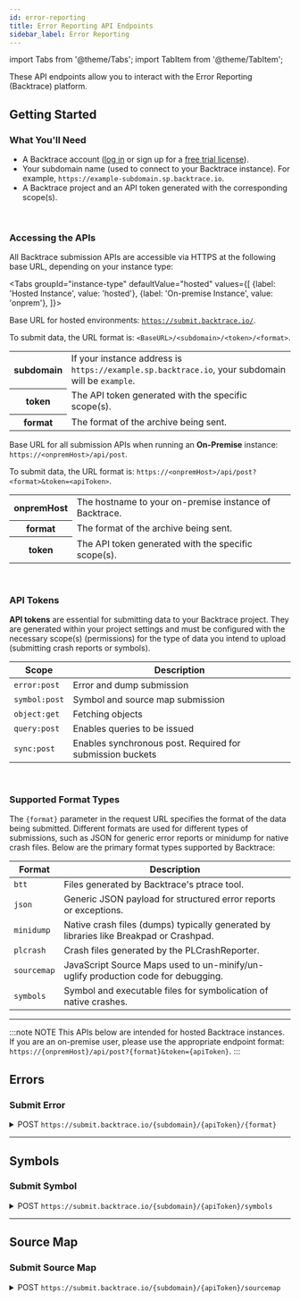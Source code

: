 ```yaml
---
id: error-reporting
title: Error Reporting API Endpoints
sidebar_label: Error Reporting
---
```


import Tabs from '@theme/Tabs';
import TabItem from '@theme/TabItem';

These API endpoints allow you to interact with the Error Reporting (Backtrace) platform.

## Getting Started

### What You'll Need

- A Backtrace account ([log in](https://backtrace.io/login) or sign up for a [free trial license](https://backtrace.io/sign-up)).
- Your subdomain name (used to connect to your Backtrace instance). For example, `https://example-subdomain.sp.backtrace.io`.
- A Backtrace project and an API token generated with the corresponding scope(s).
<br/>

### Accessing the APIs

All Backtrace submission APIs are accessible via HTTPS at the following base URL, depending on your instance type:

<Tabs
groupId="instance-type"
defaultValue="hosted"
values={[
{label: 'Hosted Instance', value: 'hosted'},
{label: 'On-premise Instance', value: 'onprem'},
]}>

<TabItem value="hosted">

Base URL for hosted environments: <code>https://submit.backtrace.io/</code>.

<p>
  To submit data, the URL format is:
  <code>&lt;BaseURL&gt;/&lt;subdomain&gt;/&lt;token&gt;/&lt;format&gt;</code>.
</p>

<table>
  <tr>
    <th>subdomain</th>
    <td>
      If your instance address is <code>https://example.sp.backtrace.io</code>,
      your subdomain will be <code>example</code>.
    </td>
  </tr>
  <tr>
    <th>token</th>
    <td>
      The API token generated with the specific scope(s).
    </td>
  </tr>
  <tr>
    <th>format</th>
    <td>
      The format of the archive being sent.
    </td>
  </tr>
</table>

</TabItem>

<TabItem value="onprem">

Base URL for all submission APIs when running an <strong>On-Premise</strong> instance: <code>https://&lt;onpremHost&gt;/api/post</code>.
<p>
  To submit data, the URL format is:
  <code>https://&lt;onpremHost&gt;/api/post?&lt;format&gt;&amp;token=&lt;apiToken&gt;</code>.
</p>

<table>
  <tr>
    <th>onpremHost</th>
    <td>The hostname to your on-premise instance of Backtrace.</td>
  </tr>
  <tr>
    <th>format</th>
    <td>
      The format of the archive being sent.
    </td>
  </tr>
  <tr>
    <th>token</th>
    <td>
      The API token generated with the specific scope(s).
    </td>
  </tr>
</table>

</TabItem>
</Tabs>
<br/>

### API Tokens

**API tokens** are essential for submitting data to your Backtrace project. They are generated within your project settings and must be configured with the necessary scope(s) (permissions) for the type of data you intend to upload (submitting crash reports or symbols).

<table id="table-tokens">
  <thead>
    <tr>
      <th>Scope</th>
      <th>Description</th>
    </tr>
  </thead>
  <tbody>
    <tr>
      <td>
        <code>error:post</code>
      </td>
      <td>Error and dump submission</td>
    </tr>
    <tr>
      <td>
        <code>symbol:post</code>
      </td>
      <td>Symbol and source map submission</td>
    </tr>
    <tr>
      <td>
        <code>object:get</code>
      </td>
      <td>Fetching objects</td>
    </tr>
    <tr>
      <td>
        <code>query:post</code>
      </td>
      <td>Enables queries to be issued</td>
    </tr>
    <tr>
      <td>
        <code>sync:post</code>
      </td>
      <td>Enables synchronous post. Required for submission buckets</td>
    </tr>
  </tbody>
</table>
<br/>

### Supported Format Types
The <code>&#123;format&#125;</code> parameter in the request URL specifies the format of the data being submitted. Different formats are used for different types of submissions, such as JSON for generic error reports or minidump for native crash files. Below are the primary format types supported by Backtrace:
<table id="table-formats">
  <thead>
    <tr>
      <th>Format</th>
      <th>Description</th>
    </tr>
  </thead>
  <tbody>
    <tr>
      <td>
        <code>btt</code>
      </td>
      <td>Files generated by Backtrace's ptrace tool.</td>
    </tr>
    <tr>
      <td>
        <code>json</code>
      </td>
      <td>Generic JSON payload for structured error reports or exceptions.</td>
    </tr>
    <tr>
      <td>
        <code>minidump</code>
      </td>
      <td>
        Native crash files (dumps) typically generated by libraries like
        Breakpad or Crashpad.
      </td>
    </tr>
    <tr>
      <td>
        <code>plcrash</code>
      </td>
      <td>Crash files generated by the PLCrashReporter.</td>
    </tr>
    <tr>
      <td>
        <code>sourcemap</code>
      </td>
      <td>
        JavaScript Source Maps used to un-minify/un-uglify production code for
        debugging.
      </td>
    </tr>
    <tr>
      <td>
        <code>symbols</code>
      </td>
      <td>Symbol and executable files for symbolication of native crashes.</td>
    </tr>
  </tbody>
</table>

---

<p>
:::note NOTE
This APIs below are intended for hosted Backtrace instances. If you are an on-premise user, please use the appropriate endpoint format: <code>https://&#123;onpremHost&#125;/api/post?&#123;format&#125;&amp;token=&#123;apiToken&#125;</code>.
:::
</p>

## Errors

### Submit Error

<details>
<summary><span className="api post">POST</span> <code>https&#58;&#47;&#47;submit.backtrace.io&#47;&lbrace;subdomain&rbrace;&#47;&lbrace;apiToken&rbrace;&#47;&lbrace;format&rbrace;</code></summary>
<p/>

Submits Error Object to Backtrace. For large files, include the header flag <code>-H "Expect:"</code> to override some default curl behavior, which can cause issues when uploading to Backtrace.

#### Parameters

<table id="table-api">
  <tbody>
    <tr>
      <td><code>subdomain</code></td>
      <td>
        <p><small>| QUERY | REQUIRED | STRING |</small></p>
        <p>Your Backtrace universe name.</p>
      </td>
    </tr>
  </tbody>
  <tbody>
    <tr>
      <td><code>apiToken</code></td>
      <td>
        <p><small>| QUERY | REQUIRED | STRING |</small></p>
        <p>
          API token with the necessary scope(s) generated in your Backtrace
          project settings.
        </p>
      </td>
    </tr>
  </tbody>
  <tbody>
    <tr>
      <td><code>format</code></td>
      <td>
        <p><small>| QUERY | REQUIRED | STRING |</small></p>
        <p>The format of the error object being submitted.</p>
      </td>
    </tr>
  </tbody>
  <tbody>
    <tr>
      <td><code>upload_file</code></td>
      <td>
        <p><small>| BODY | REQUIRED | STRING |</small></p>
        <p>
          The error data file containing the crash
          information.
        </p>
      </td>
    </tr>
  </tbody>
  <tbody>
    <tr>
      <td><code>attachment.&#123;extension&#125;</code></td>
      <td>
        <p><small>| BODY | OPTIONAL | STRING |</small></p>
        <p>
          Attach additional files (logs, etc.) with the error data file. The
          field name is dynamic, consisting of a required prefix and a file
          extension:
        </p>
        <ul>
          <li>
            <strong>Field Name:</strong> Must start with
            <code>attachment.</code> followed by the file extension (
            attachment.log, attachment.json).
          </li>
          <li><strong>Supported Extensions:</strong> JSON, log, and txt.</li>
          <li>
            <strong>Note:</strong> Files with the txt & log extension require
            the type to be set to <code>text/plain</code>.
          </li>
        </ul>
      </td>
    </tr>
  </tbody>
  <tbody>
    <tr>
      <td><code>&#123;attribute&#125;</code></td>
      <td>
        <p><small>| BODY | OPTIONAL | STRING |</small></p>
        <p>
          User-defined key-value metadata to attach to the crash report, where
          <code>&#123;attribute&#125;</code> is the key and the value is the data.
          Example:
        </p>
        <code>-F "version=1.0"</code>
      </td>
    </tr>
  </tbody>
</table>


#### Sample Requests

```jsx title="Sample Request"
curl -v \
-F "upload_file=@example_error.json" \
-F "version=1.0.1" \
-F "platform=Windows" \
-H "Expect:" \
"https://submit.backtrace.io/saucebot/685f2e33a75f0f4623584389...6f34a46a84b3ec64e482b/json"
```

```jsx title="Sample Request w/ Attachments"
curl -v \
-F "upload_file=@example_error.json" \
-F "attachment_test.json=@test.json; type=application/json" \
-F "version=1.0.1" \
-F "platform=Windows" \
-H "Expect: " \
"https://submit.backtrace.io/saucebot/685f2e33a75f0f4623584389...6f34a46a84b3ec64e482b/json"
```

#### Responses

<table id="table-responses">
  <thead>
    <tr>
      <th>Status Code</th>
      <th colspan="2">Description</th>
    </tr>
  </thead>
  <tbody>
    <tr>
      <td><code>200</code></td>
      <td colspan="2">Success</td>
    </tr>
  </tbody>
  <tbody>
    <tr>
      <td><code>400</code></td>
      <td colspan="2">Malformed Request</td>
    </tr>
  </tbody>
  <tbody>
    <tr>
      <td><code>403</code></td>
      <td colspan="2">Invalid Token</td>
    </tr>
  </tbody>
  <tbody>
    <tr>
      <td><code>503</code></td>
      <td colspan="2">Invalid Subdomain or Missing Format</td>
    </tr>
  </tbody>
</table>

#### Sample Response

A successful response contains an <code>_rxid</code>, which is the unique identifier for the received error object.

```jsx title="Sample Response"
{"response":"ok","_rxid":"01000000-7e23-7a1e-0000-000000000000"}
```

</details>

---

## Symbols

### Submit Symbol

<details>
<summary><span className="api post">POST</span> <code>https&#58;&#47;&#47;submit.backtrace.io&#47;&lbrace;subdomain&rbrace;&#47;&lbrace;apiToken&rbrace;&#47;symbols</code></summary>

<p/>

Submits debug symbol files to Backtrace. The symbol archive must contain both the executable and symbol files for proper symbolication. Any archive format supported by libarchive 3.2.3 is supported, such as <code>.tar</code>, <code>.tar.gz</code>, <code>.zip</code>. Archives should be pre-compressed and should not exceed 10GB in size, where possible.

#### Parameters

<table id="table-api">
  <tbody>
    <tr>
      <td><code>subdomain</code></td>
      <td>
        <p><small>| QUERY | REQUIRED | STRING |</small></p>
        <p>Your Backtrace universe name.</p>
      </td>
    </tr>
  </tbody>
  <tbody>
    <tr>
      <td><code>apiToken</code></td>
      <td>
        <p><small>| QUERY | REQUIRED | STRING |</small></p>
        <p>
          API token with the necessary scope(s) generated in your Backtrace
          project settings.
        </p>
      </td>
    </tr>
  </tbody>
  <tbody>
    <tr>
      <td><code>upload_file</code></td>
      <td>
        <p><small>| BODY | REQUIRED | STRING |</small></p>
        <p>
          The archive file (compressed ZIP) containing the symbol and
          binary files for symbolication.
        </p>
      </td>
    </tr>
  </tbody>
  <tbody>
    <tr>
      <td><code>&#123;tag&#125;</code></td>
      <td>
        <p><small>| BODY | OPTIONAL | STRING |</small></p>
        <p>
          User-defined key-value tags to attach to the symbols, where
          <code>&#123;tag&#125;</code> is the tag key and the value is the tag data.
          Example:
        </p>
        <code>-F "tag=test"</code>
      </td>
    </tr>
  </tbody>
</table>

#### Sample Request

```jsx title="Sample Request"
curl -v \
-F "upload_file=@symbols.zip" \
-F "tag=test" \
-H "Expect:" \
"https://submit.backtrace.io/saucebot/685f2e33a75f0f4623584389...6f34a46a84b3ec64e482b/symbols"
```

#### Responses

<table id="table-responses">
  <thead>
    <tr>
      <th>Status Code</th>
      <th colspan="2">Description</th>
    </tr>
  </thead>
  <tbody>
    <tr>
      <td><code>200</code></td>
      <td colspan="2">Success</td>
    </tr>
  </tbody>
  <tbody>
    <tr>
      <td><code>400</code></td>
      <td colspan="2">Malformed Request</td>
    </tr>
  </tbody>
  <tbody>
    <tr>
      <td><code>403</code></td>
      <td colspan="2">Invalid Token</td>
    </tr>
  </tbody>
  <tbody>
    <tr>
      <td><code>503</code></td>
      <td colspan="2">Invalid Subdomain or Missing Format</td>
    </tr>
  </tbody>
</table>

#### Sample Response

A successful response contains an <code>_rxid</code>, which is the unique identifier for the received object.

```jsx title="Sample Response"
{"response":"ok","_rxid":"01000000-7e23-7a1e-0000-000000000000"}
```

</details>

---

## Source Map

### Submit Source Map

<details>
<summary><span className="api post">POST</span> <code>https&#58;&#47;&#47;submit.backtrace.io&#47;&lbrace;subdomain&rbrace;&#47;&lbrace;apiToken&rbrace;&#47;sourcemap</code></summary>

<p/>

Upload source maps to symbolicate ES6/JavaScript errors.

#### Parameters

<table id="table-api">
  <tbody>
    <tr>
      <td><code>subdomain</code></td>
      <td>
        <p><small>| QUERY | REQUIRED | STRING |</small></p>
        <p>Your Backtrace universe name.</p>
      </td>
    </tr>
  </tbody>
  <tbody>
    <tr>
      <td><code>apiToken</code></td>
      <td>
        <p><small>| QUERY | REQUIRED | STRING |</small></p>
        <p>
          API token with the necessary scope(s) generated in your Backtrace
          project settings.
        </p>
      </td>
    </tr>
  </tbody>
  <tbody>
    <tr>
      <td><code>upload_file</code></td>
      <td>
        <p><small>| BODY | REQUIRED | STRING |</small></p>
        <p>
          The source map file or compressed archive containing debugging
          information.
        </p>
      </td>
    </tr>
  </tbody>
  <tbody>
    <tr>
      <td><code>&#123;tag&#125;</code></td>
      <td>
        <p><small>| BODY | OPTIONAL | STRING |</small></p>
        <p>
          User-defined key-value tags to attach to the source maps, where
          <code>&#123;tag&#125;</code> is the tag key and the value is the tag data.
          Example:
        </p>
        <code>-F "tag=test"</code>
      </td>
    </tr>
  </tbody>
</table>

#### Sample Request

```jsx title="Sample Request"
curl -v \
-F "upload_file=@test.js.map" \
-F "tag=test" \
-H "Expect:" \
"https://submit.backtrace.io/saucebot/685f2e33a75f0f4623584389...6f34a46a84b3ec64e482b/sourcemap"
```

#### Responses

<table id="table-responses">
  <thead>
    <tr>
      <th>Status Code</th>
      <th colspan="2">Description</th>
    </tr>
  </thead>
  <tbody>
    <tr>
      <td><code>200</code></td>
      <td colspan="2">Success</td>
    </tr>
  </tbody>
  <tbody>
    <tr>
      <td><code>400</code></td>
      <td colspan="2">Malformed Request</td>
    </tr>
  </tbody>
  <tbody>
    <tr>
      <td><code>403</code></td>
      <td colspan="2">Invalid Token</td>
    </tr>
  </tbody>
  <tbody>
    <tr>
      <td><code>503</code></td>
      <td colspan="2">Invalid Subdomain or Missing Format</td>
    </tr>
  </tbody>
</table>

#### Sample Response

A successful response contains an <code>_rxid</code>, which is the unique identifier for the received object.

```jsx title="Sample Response"
{"response":"ok","_rxid":"01000000-7e23-7a1e-0000-000000000000"}
```

</details>
